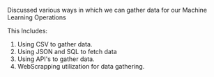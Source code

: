 Discussed various ways in which we can gather data for our Machine Learning Operations 

This Includes:
1. Using CSV to gather data.
2. Using JSON and SQL to fetch data
3. Using API's to gather data.
4. WebScrapping utilization for data gathering.
